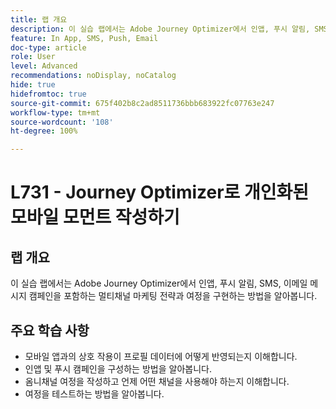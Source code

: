 ```yaml
---
title: 랩 개요
description: 이 실습 랩에서는 Adobe Journey Optimizer에서 인앱, 푸시 알림, SMS, 이메일 메시지 캠페인을 포함하는 멀티채널 마케팅 전략과 여정을 구현하는 방법을 알아봅니다.
feature: In App, SMS, Push, Email
doc-type: article
role: User
level: Advanced
recommendations: noDisplay, noCatalog
hide: true
hidefromtoc: true
source-git-commit: 675f402b8c2ad8511736bbb683922fc07763e247
workflow-type: tm+mt
source-wordcount: '108'
ht-degree: 100%

---
```



# L731 - Journey Optimizer로 개인화된 모바일 모먼트 작성하기

## 랩 개요

이 실습 랩에서는 Adobe Journey Optimizer에서 인앱, 푸시 알림, SMS, 이메일 메시지 캠페인을 포함하는 멀티채널 마케팅 전략과 여정을 구현하는 방법을 알아봅니다.

## 주요 학습 사항

* 모바일 앱과의 상호 작용이 프로필 데이터에 어떻게 반영되는지 이해합니다.
* 인앱 및 푸시 캠페인을 구성하는 방법을 알아봅니다.
* 옴니채널 여정을 작성하고 언제 어떤 채널을 사용해야 하는지 이해합니다.
* 여정을 테스트하는 방법을 알아봅니다.
